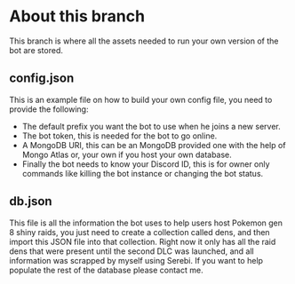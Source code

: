 # About this branch
This branch is where all the assets needed to run your own version of the bot are stored.

## config.json
This is an example file on how to build your own config file, you need to provide the following:
- The default prefix you want the bot to use when he joins a new server.
- The bot token, this is needed for the bot to go online.
- A MongoDB URI, this can be an MongoDB provided one with the help of Mongo Atlas or, your own if you host your own database.
- Finally the bot needs to know your Discord ID, this is for owner only commands like killing the bot instance or changing the bot status.

## db.json
This file is all the information the bot uses to help users host Pokemon gen 8 shiny raids, you just need to create a collection called dens, and then import this JSON file into that collection.
Right now it only has all the raid dens that were present until the second DLC was launched, and all information was scrapped by myself using Serebi. 
If you want to help populate the rest of the database please contact me.
